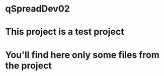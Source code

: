 # qSpreadDev02

# This project is a test project
# You'll find here only some files from the project
